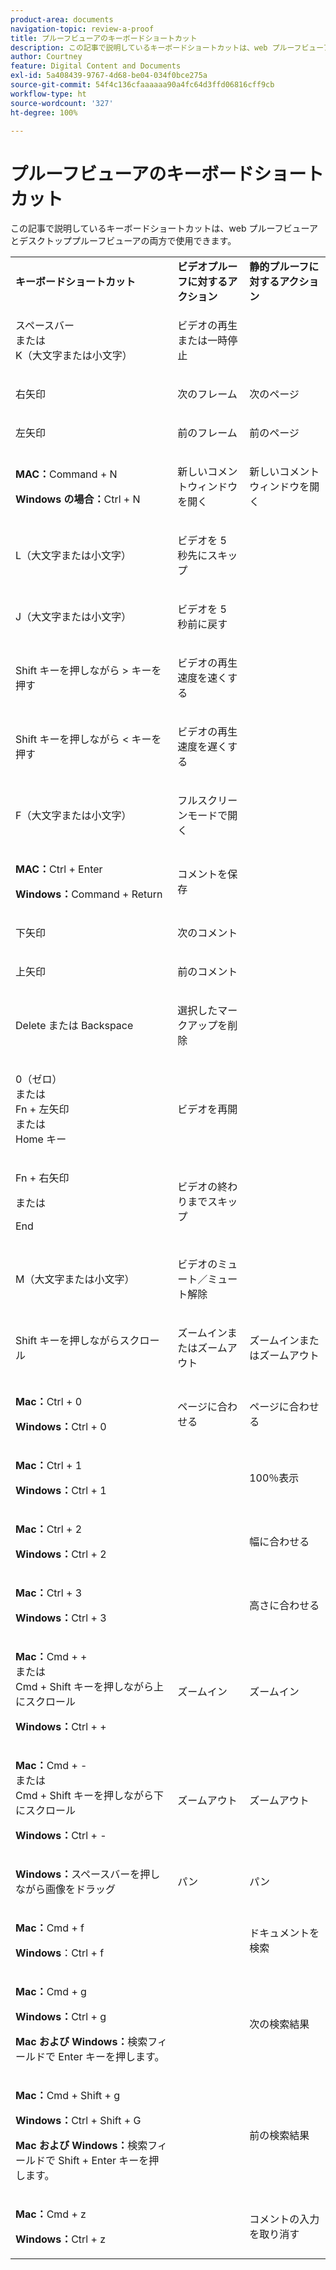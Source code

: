 ```yaml
---
product-area: documents
navigation-topic: review-a-proof
title: プルーフビューアのキーボードショートカット
description: この記事で説明しているキーボードショートカットは、web プルーフビューアとデスクトッププルーフビューアの両方で使用できます。
author: Courtney
feature: Digital Content and Documents
exl-id: 5a408439-9767-4d68-be04-034f0bce275a
source-git-commit: 54f4c136cfaaaaaa90a4fc64d3ffd06816cff9cb
workflow-type: ht
source-wordcount: '327'
ht-degree: 100%

---
```


# プルーフビューアのキーボードショートカット

この記事で説明しているキーボードショートカットは、web プルーフビューアとデスクトッププルーフビューアの両方で使用できます。 

<table style="table-layout:auto"> 
 <col> 
 <col> 
 <col> 
 <tbody> 
  <tr> 
   <td><strong>キーボードショートカット</strong></td> 
   <td><strong>ビデオプルーフに対するアクション</strong> </td> 
   <td><strong>静的プルーフに対するアクション</strong> </td> 
  </tr> 
  <tr> 
   <td> <p>スペースバー<br>または<br>K（大文字または小文字）</p> </td> 
   <td> <p>ビデオの再生または一時停止</p> </td> 
   <td> <p> </p> </td> 
  </tr> 
  <tr> 
   <td> <p>右矢印</p> </td> 
   <td> <p>次のフレーム</p> </td> 
   <td> <p>次のページ</p> </td> 
  </tr> 
  <tr> 
   <td> <p>左矢印</p> </td> 
   <td> <p>前のフレーム</p> </td> 
   <td> <p>前のページ</p> </td> 
  </tr> 
  <tr> 
   <td> <p><strong>MAC：</strong>Command + N</p> <p><strong>Windows の場合：</strong>Ctrl + N</p> </td> 
   <td> <p>新しいコメントウィンドウを開く</p> </td> 
   <td> <p>新しいコメントウィンドウを開く</p> </td> 
  </tr> 
  <tr> 
   <td> <p>L（大文字または小文字）</p> </td> 
   <td> <p>ビデオを 5 秒先にスキップ</p> </td> 
   <td> <p> </p> </td> 
  </tr> 
  <tr> 
   <td> <p>J（大文字または小文字）</p> </td> 
   <td> <p>ビデオを 5 秒前に戻す</p> </td> 
   <td> <p> </p> </td> 
  </tr> 
  <tr> 
   <td> <p>Shift キーを押しながら &gt; キーを押す</p> </td> 
   <td> <p>ビデオの再生速度を速くする</p> </td> 
   <td> <p> </p> </td> 
  </tr> 
  <tr> 
   <td> <p>Shift キーを押しながら &lt; キーを押す</p> </td> 
   <td> <p>ビデオの再生速度を遅くする</p> </td> 
   <td> <p> </p> </td> 
  </tr> 
  <tr> 
   <td> <p>F（大文字または小文字）</p> </td> 
   <td> <p>フルスクリーンモードで開く</p> </td> 
   <td> <p> </p> </td> 
  </tr> 
  <tr> 
   <td> <p><strong>MAC：</strong>Ctrl + Enter</p> <p><strong>Windows：</strong>Command + Return</p> </td> 
   <td> <p>コメントを保存</p> </td> 
   <td> <p> </p> </td> 
  </tr> 
  <tr> 
   <td> <p>下矢印</p> </td> 
   <td> <p>次のコメント</p> </td> 
   <td> <p> </p> </td> 
  </tr> 
  <tr> 
   <td> <p>上矢印</p> </td> 
   <td> <p>前のコメント</p> </td> 
   <td> <p> </p> </td> 
  </tr> 
  <tr> 
   <td> <p>Delete または Backspace</p> </td> 
   <td> <p>選択したマークアップを削除</p> </td> 
   <td> <p> </p> </td> 
  </tr> 
  <tr> 
   <td> <p>0（ゼロ）<br>または<br>Fn + 左矢印<br>または<br>Home キー</p> </td> 
   <td> <p>ビデオを再開</p> </td> 
   <td> <p> </p> </td> 
  </tr> 
  <tr> 
   <td> <p>Fn + 右矢印</p> <p>または</p> <p>End</p> </td> 
   <td> <p>ビデオの終わりまでスキップ</p> </td> 
   <td> <p> </p> </td> 
  </tr> 
  <tr> 
   <td> <p>M（大文字または小文字）</p> </td> 
   <td> <p>ビデオのミュート／ミュート解除</p> </td> 
   <td> <p> </p> </td> 
  </tr> 
  <tr> 
   <td> <p>Shift キーを押しながらスクロール</p> </td> 
   <td> <p>ズームインまたはズームアウト</p> </td> 
   <td> <p>ズームインまたはズームアウト</p> </td> 
  </tr> 
  <tr> 
   <td> <p><strong>Mac：</strong>Ctrl + 0</p> <p><strong>Windows：</strong>Ctrl + 0</p> </td> 
   <td> <p>ページに合わせる</p> </td> 
   <td> <p>ページに合わせる</p> </td> 
  </tr> 
  <tr> 
   <td> <p><strong>Mac：</strong>Ctrl + 1</p> <p><strong>Windows：</strong>Ctrl + 1</p> </td> 
   <td> <p> </p> </td> 
   <td> <p>100％表示</p> </td> 
  </tr> 
  <tr> 
   <td> <p><strong>Mac：</strong>Ctrl + 2</p> <p><strong>Windows：</strong>Ctrl + 2</p> </td> 
   <td> <p> </p> </td> 
   <td> <p>幅に合わせる</p> </td> 
  </tr> 
  <tr> 
   <td> <p><strong>Mac：</strong>Ctrl + 3</p> <p><strong>Windows：</strong>Ctrl + 3</p> </td> 
   <td> <p> </p> </td> 
   <td> <p>高さに合わせる</p> </td> 
  </tr> 
  <tr> 
   <td> <p><strong>Mac：</strong>Cmd + +<br>または <br>Cmd + Shift キーを押しながら上にスクロール</p> <p><strong>Windows：</strong>Ctrl + +</p> </td> 
   <td> <p>ズームイン</p> </td> 
   <td> <p>ズームイン</p> </td> 
  </tr> 
  <tr> 
   <td> <p><strong>Mac：</strong>Cmd + - <br>または <br>Cmd + Shift キーを押しながら下にスクロール</p> <p><strong>Windows：</strong>Ctrl + -</p> </td> 
   <td> <p>ズームアウト</p> </td> 
   <td> <p>ズームアウト</p> </td> 
  </tr> 
  <tr> 
   <td> <p><strong>Windows：</strong>スペースバーを押しながら画像をドラッグ</p> </td> 
   <td> <p>パン</p> </td> 
   <td> <p>パン</p> </td> 
  </tr> 
  <tr> 
   <td> <p><strong>Mac：</strong>Cmd + f</p> <p><strong>Windows</strong>：Ctrl + f</p> </td> 
   <td> <p> </p> </td> 
   <td> <p>ドキュメントを検索</p> </td> 
  </tr> 
  <tr> 
   <td> <p><strong>Mac：</strong>Cmd + g</p> <p><strong>Windows：</strong>Ctrl + g</p> <p><strong>Mac および Windows：</strong>検索フィールドで Enter キーを押します。</p> </td> 
   <td> <p> </p> </td> 
   <td> <p>次の検索結果</p> </td> 
  </tr> 
  <tr> 
   <td> <p><strong>Mac：</strong>Cmd + Shift + g</p> <p><strong>Windows：</strong>Ctrl + Shift + G</p> <p><strong>Mac および Windows：</strong>検索フィールドで Shift + Enter キーを押します。</p> </td> 
   <td> <p> </p> </td> 
   <td> <p>前の検索結果</p> </td> 
  </tr> 
  <tr> 
   <td> <p><strong>Mac：</strong>Cmd + z</p> <p><strong>Windows：</strong>Ctrl + z</p> </td> 
   <td> <p> </p> </td> 
   <td> <p>コメントの入力を取り消す</p> </td> 
  </tr> 
 </tbody> 
</table>
